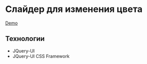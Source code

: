 # Слайдер для изменения цвета

[Demo](https://serbeean.github.io/slider-color/)

## Технологии
- JQuery-UI
- JQuery-UI CSS Framework
